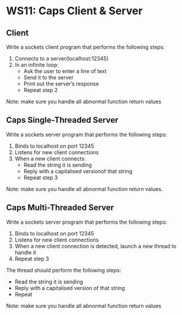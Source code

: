 # WS11: Caps Client & Server

## Client
Write a sockets client program that performs the following steps:
1. Connects to a server(localhost:12345)
2. In an infinite loop:
   * Ask the user to enter a line of text
   * Send it to the server
   * Print out the server’s response
   * Repeat step 2

Note: make sure you handle all abnormal function return values

## Caps Single-Threaded Server
Write a sockets server program that performs the following steps:
1. Binds to localhost on port 12345
2. Listens for new client connections
3. When a new client connects:
   * Read the string it is sending
   * Reply with a capitalised versionof that string
   * Repeat step 3
  
Note: make sure you handle all abnormal function return values.

## Caps Multi-Threaded Server
Write a sockets server program that performs the following steps:
1. Binds to localhost on port 12345
2. Listens for new client connections
3. When a new client connection is detected, launch a new thread to handle it
4. Repeat step 3

The thread should perform the following steps:
* Read the string it is sending
* Reply with a capitalised version of that string
* Repeat

Note: make sure you handle all abnormal function return values
